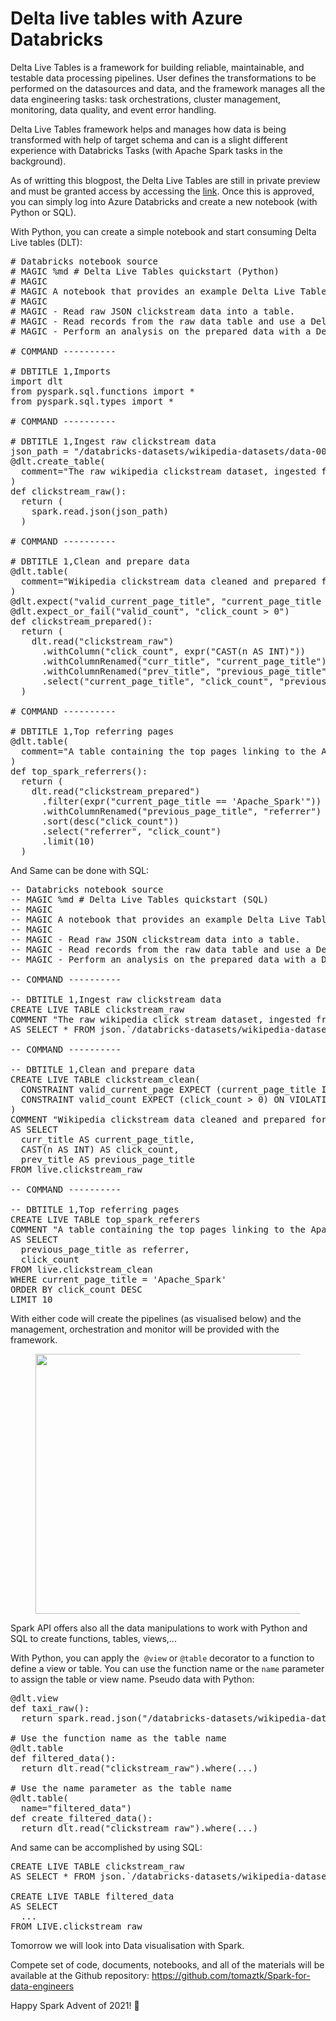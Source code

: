 # Delta live tables with Azure Databricks

<!-- wp:paragraph -->
<p>Delta Live Tables is a framework for building reliable, maintainable, and testable data processing pipelines. User defines the transformations to be performed on the datasources and data, and the framework manages all the data engineering tasks: task orchestrations, cluster management, monitoring, data quality, and event error handling.</p>
<!-- /wp:paragraph -->

<!-- wp:paragraph -->
<p>Delta Live Tables framework helps and manages how data is being transformed with help of target schema and can is a slight different experience with Databricks Tasks (with Apache Spark tasks in the background).</p>
<!-- /wp:paragraph -->

<!-- wp:paragraph -->
<p>As of writting this blogpost, the Delta Live Tables are still in private preview and must be granted access by accessing the <a rel="noreferrer noopener" href="https://databricks.com/p/product-delta-live-tables" target="_blank">link</a>. Once this is approved, you can simply log into Azure Databricks and create a new notebook (with Python or SQL).</p>
<!-- /wp:paragraph -->

<!-- wp:paragraph -->
<p>With Python, you can create a simple notebook and start consuming Delta Live tables (DLT):</p>
<!-- /wp:paragraph -->

<!-- wp:syntaxhighlighter/code {"language":"python"} -->
<pre class="wp-block-syntaxhighlighter-code"># Databricks notebook source
# MAGIC %md # Delta Live Tables quickstart (Python)
# MAGIC 
# MAGIC A notebook that provides an example Delta Live Tables pipeline to:
# MAGIC 
# MAGIC - Read raw JSON clickstream data into a table.
# MAGIC - Read records from the raw data table and use a Delta Live Tables query and expectations to create a new table with cleaned and prepared data.
# MAGIC - Perform an analysis on the prepared data with a Delta Live Tables query.

# COMMAND ----------

# DBTITLE 1,Imports
import dlt
from pyspark.sql.functions import *
from pyspark.sql.types import *

# COMMAND ----------

# DBTITLE 1,Ingest raw clickstream data
json_path = "/databricks-datasets/wikipedia-datasets/data-001/clickstream/raw-uncompressed-json/2015_2_clickstream.json"
@dlt.create_table(
  comment="The raw wikipedia clickstream dataset, ingested from /databricks-datasets."
)
def clickstream_raw():          
  return (
    spark.read.json(json_path)
  )

# COMMAND ----------

# DBTITLE 1,Clean and prepare data
@dlt.table(
  comment="Wikipedia clickstream data cleaned and prepared for analysis."
)
@dlt.expect("valid_current_page_title", "current_page_title IS NOT NULL")
@dlt.expect_or_fail("valid_count", "click_count > 0")
def clickstream_prepared():
  return (
    dlt.read("clickstream_raw")
      .withColumn("click_count", expr("CAST(n AS INT)"))
      .withColumnRenamed("curr_title", "current_page_title")
      .withColumnRenamed("prev_title", "previous_page_title")
      .select("current_page_title", "click_count", "previous_page_title")
  )

# COMMAND ----------

# DBTITLE 1,Top referring pages
@dlt.table(
  comment="A table containing the top pages linking to the Apache Spark page."
)
def top_spark_referrers():
  return (
    dlt.read("clickstream_prepared")
      .filter(expr("current_page_title == 'Apache_Spark'"))
      .withColumnRenamed("previous_page_title", "referrer")
      .sort(desc("click_count"))
      .select("referrer", "click_count")
      .limit(10)
  )
</pre>
<!-- /wp:syntaxhighlighter/code -->

<!-- wp:paragraph -->
<p>And Same can be done with SQL:</p>
<!-- /wp:paragraph -->

<!-- wp:syntaxhighlighter/code {"language":"sql"} -->
<pre class="wp-block-syntaxhighlighter-code">-- Databricks notebook source
-- MAGIC %md # Delta Live Tables quickstart (SQL)
-- MAGIC 
-- MAGIC A notebook that provides an example Delta Live Tables pipeline to:
-- MAGIC 
-- MAGIC - Read raw JSON clickstream data into a table.
-- MAGIC - Read records from the raw data table and use a Delta Live Tables query and expectations to create a new table with cleaned and prepared data.
-- MAGIC - Perform an analysis on the prepared data with a Delta Live Tables query.

-- COMMAND ----------

-- DBTITLE 1,Ingest raw clickstream data
CREATE LIVE TABLE clickstream_raw
COMMENT "The raw wikipedia click stream dataset, ingested from /databricks-datasets."
AS SELECT * FROM json.`/databricks-datasets/wikipedia-datasets/data-001/clickstream/raw-uncompressed-json/2015_2_clickstream.json`

-- COMMAND ----------

-- DBTITLE 1,Clean and prepare data
CREATE LIVE TABLE clickstream_clean(
  CONSTRAINT valid_current_page EXPECT (current_page_title IS NOT NULL),
  CONSTRAINT valid_count EXPECT (click_count > 0) ON VIOLATION FAIL UPDATE
)
COMMENT "Wikipedia clickstream data cleaned and prepared for analysis."
AS SELECT
  curr_title AS current_page_title,
  CAST(n AS INT) AS click_count,
  prev_title AS previous_page_title
FROM live.clickstream_raw

-- COMMAND ----------

-- DBTITLE 1,Top referring pages
CREATE LIVE TABLE top_spark_referers
COMMENT "A table containing the top pages linking to the Apache Spark page."
AS SELECT
  previous_page_title as referrer,
  click_count
FROM live.clickstream_clean
WHERE current_page_title = 'Apache_Spark'
ORDER BY click_count DESC
LIMIT 10
</pre>
<!-- /wp:syntaxhighlighter/code -->

<!-- wp:paragraph -->
<p>With either code will create the pipelines (as visualised below) and the management, orchestration and monitor will be provided with the framework. </p>
<!-- /wp:paragraph -->

<!-- wp:image {"align":"center","id":7988,"width":647,"height":416,"sizeSlug":"large","linkDestination":"media"} -->
<div class="wp-block-image"><figure class="aligncenter size-large is-resized"><a href="https://tomaztsql.files.wordpress.com/2021/12/image-23.png"><img src="https://tomaztsql.files.wordpress.com/2021/12/image-23.png?w=1024" alt="" class="wp-image-7988" width="647" height="416"/></a></figure></div>
<!-- /wp:image -->

<!-- wp:paragraph -->
<p>Spark API offers also all the data manipulations to work with Python and SQL to create functions, tables, views,...</p>
<!-- /wp:paragraph -->

<!-- wp:paragraph -->
<p>With Python, you can apply the  <code>@view</code> or <code>@table</code> decorator to a function to define a view or table. You can use the function name or the <code>name</code> parameter to assign the table or view name. Pseudo data with Python:</p>
<!-- /wp:paragraph -->

<!-- wp:syntaxhighlighter/code {"language":"python"} -->
<pre class="wp-block-syntaxhighlighter-code">@dlt.view
def taxi_raw():
  return spark.read.json("/databricks-datasets/wikipedia-datasets/data-001/clickstream/raw-uncompressed-json/")

# Use the function name as the table name
@dlt.table
def filtered_data():
  return dlt.read("clickstream_raw").where(...)

# Use the name parameter as the table name
@dlt.table(
  name="filtered_data")
def create_filtered_data():
  return dlt.read("clickstream_raw").where(...)</pre>
<!-- /wp:syntaxhighlighter/code -->

<!-- wp:paragraph -->
<p>And same can be accomplished by using SQL:</p>
<!-- /wp:paragraph -->

<!-- wp:syntaxhighlighter/code {"language":"sql"} -->
<pre class="wp-block-syntaxhighlighter-code">CREATE LIVE TABLE clickstream_raw
AS SELECT * FROM json.`/databricks-datasets/wikipedia-datasets/data-001/clickstream/raw-uncompressed-json/`

CREATE LIVE TABLE filtered_data
AS SELECT
  ...
FROM LIVE.clickstream_raw</pre>
<!-- /wp:syntaxhighlighter/code -->

<!-- wp:paragraph -->
<p>Tomorrow we will look into Data visualisation with Spark.</p>
<!-- /wp:paragraph -->

<!-- wp:paragraph -->
<p>Compete set of code, documents, notebooks, and all of the materials will be available at the Github repository:&nbsp;<a rel="noreferrer noopener" href="https://github.com/tomaztk/Spark-for-data-engineers" target="_blank">https://github.com/tomaztk/Spark-for-data-engineers</a></p>
<!-- /wp:paragraph -->

<!-- wp:paragraph -->
<p>Happy Spark Advent of 2021! 🙂</p>
<!-- /wp:paragraph -->